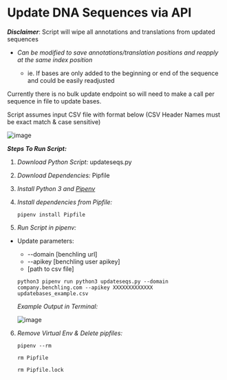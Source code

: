
# **Update DNA Sequences via API**

***Disclaimer***: Script will wipe all annotations and translations from updated sequences

* *Can be modified to save annotations/translation positions and reapply at the same index position*

    * ie. If bases are only added to the beginning or end of the sequence and could be easily readjusted

Currently there is no bulk update endpoint so will need to make a call per sequence in file to update bases.

Script assumes input CSV file with format below (CSV Header Names must be exact match & case sensitive) 

![image](https://user-images.githubusercontent.com/12637629/86318169-19538e80-bbe6-11ea-9c9a-5c4d787428c1.png)


**_Steps To Run Script:_**


1. *Download Python Script:* updateseqs.py 

2. *Download Dependencies:*  Pipfile

3. _Install Python 3 and [Pipenv](https://pypi.org/project/pipenv/)_

4. _Install dependencies from Pipfile:_

     ```pipenv install Pipfile```

5. _Run Script in pipenv:_

  * Update parameters:
      * --domain [benchling url]
      * --apikey [benchling user apikey]
      * [path to csv file]

    ```python3 pipenv run python3 updateseqs.py --domain company.benchling.com --apikey XXXXXXXXXXXXX updatebases_example.csv ```

     _Example Output in Terminal:_
     
     
     ![image](https://user-images.githubusercontent.com/12637629/86318848-eca07680-bbe7-11ea-994a-49e31438c9c9.png)
     

6. _Remove Virtual Env & Delete pipfiles:_

    ```pipenv --rm ```

    ```rm Pipfile ```

    ```rm Pipfile.lock```

